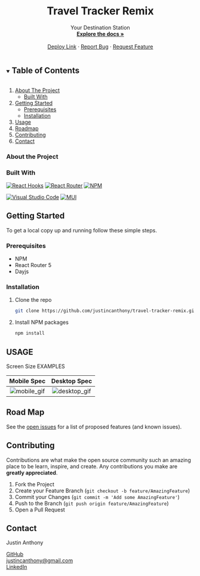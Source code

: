 <!-- Frequently Used Links 
https://shields.io/

My GitHub Profile
* [My GitHub Profile](github.com/justincanthony)

Websites
* [Javascript](https://www.javascript.com/)
* [HTML](https://html.com/)
* [CSS](https://developer.mozilla.org/en-US/docs/Web/CSS)
* [eslint](https://eslint.org/)
* [node](https://nodejs.org/en/)
* [WebPack](https://webpack.js.org/)
* [Express](https://expressjs.com/)
-->


<!-- Project Spec
https://frontend.turing.edu/projects/travel-tracker.html

OG Vanilla JS
https://github.com/justincanthony/travel-tracker

OG API
https://github.com/turingschool-examples/travel-tracker-api

Updated API
https://github.com/justincanthony/travel-tracker-remix-api -->

<!-- PROJECT Details -->

  <h1 align="center">Travel Tracker Remix</h1>

  <p align="center">Your Destination Station
    <br />
    <a href=https://github.com/justincanthony/travel-tracker-remix><strong>Explore the docs »</strong></a>
    <br />
    <br />
    <a href="https://travel-tracker-remix.herokuapp.com">Deploy Link</a>
    ·
    <a href="https://github.com/justincanthony/travel-tracker-remix/issues">Report Bug</a>
    ·
    <a href="https://github.com/justincanthony/travel-tracker-remix/issues">Request Feature</a>

</p>

<!-- TABLE OF CONTENTS -->
<details open="open">
  <summary><h2 style="display: inline-block">Table of Contents</h2></summary>
  <ol>
    <li>
      <a href="#about-the-project">About The Project</a>
      <ul>
        <li><a href="#built-with">Built With</a></li>
      </ul>
    </li>
    <li>
      <a href="#getting-started">Getting Started</a>
      <ul>
        <li><a href="#prerequisites">Prerequisites</a></li>
        <li><a href="#installation">Installation</a></li>
      </ul>
    </li>
    <li><a href="#usage">Usage</a></li>
    <li><a href="#roadmap">Roadmap</a></li>
    <li><a href="#contributing">Contributing</a></li>
    <li><a href="#contact">Contact</a></li>
  </ol>
</details>

<!-- ABOUT THE PROJECT -->

### About the Project
<!-- Describe what the over all scope and learninging goal of the project is, and what set-up the challenge was framed in-->


### Built With


[![React Hooks][react-hooks-shield]][react-hooks-url]
[![React Router][react-router-shield]][react-router-url]
[![NPM][npm-shield]][npm-url]
<!-- [![Cypress Sheild][cypress-sheild]][cypress-url] -->
[![Visual Studio Code][visual-studio-code-shield]][visual-studio-code-url]
[![MUI][material-components-shield]][material-components-url]

<!-- GETTING STARTED -->
## Getting Started

To get a local copy up and running follow these simple steps.

### Prerequisites
* NPM
* React Router 5
* Dayjs



### Installation

1. Clone the repo
   ```sh
   git clone https://github.com/justincanthony/travel-tracker-remix.git
   ```
2. Install NPM packages
   ```sh
   npm install
   ```


## USAGE                       
<!--DESCRIBE WHAT THE USAGE EXPERIENCE IS LIKE/BUILT ON -->


Screen Size EXAMPLES 

Mobile Spec              |  Desktop Spec
:----------------------------:|:-------------------------:
![mobile_gif](https://)|![desktop_gif](https://)


<!-- ROAD MAP -->
## Road Map

See the [open issues](https://github.com/justincanthony/travel-tracker-remix/issues) for a list of proposed features (and known issues).


<!-- CONTRIBUTING -->
## Contributing

Contributions are what make the open source community such an amazing place to be learn, inspire, and create. Any contributions you make are **greatly appreciated**.

1. Fork the Project
2. Create your Feature Branch (`git checkout -b feature/AmazingFeature`)
3. Commit your Changes (`git commit -m 'Add some AmazingFeature'`)
4. Push to the Branch (`git push origin feature/AmazingFeature`)
5. Open a Pull Request


## Contact
<p>Justin Anthony</p>
<a href="https://github.com/justincanthony">GitHub</a>
<br/>
<a class="u-email Link--primary " href="mailto:justincanthony@gmail.com">justincanthony@gmail.com</a>
<br/>
<a class="Link--primary" href="https://www.linkedin.com/in/justincanthony/">LinkedIn</a>

[project-spec-url]: https://https://frontend.turing.edu/projects/travel-tracker.html
[turing-shield]: https://img.shields.io/badge/Project%20-Spec-blue
[contributors-shield]: https://img.shields.io/badge/Contributors-1-blue
[contributors-url]: https://github.com/orgs/travel-tracker-remix/people
[issues-shield]: https://img.shields.io/badge/Issues-6-blue
[issues-url]: https://github.com/justincanthony/travel-tracker-remix/issues
[react-hooks-shield]: https://img.shields.io/badge/react-%2320232a.svg?style=for-the-badge&logo=react&logoColor=%2361DAFB
[react-hooks-url]: https://reactjs.org/docs/hooks-intro.html
[react-router-shield]: https://img.shields.io/badge/React_Router-CA4245?style=for-the-badge&logo=react-router&logoColor=white
[react-router-url]: https://reactrouter.com/
[npm-shield]: https://img.shields.io/badge/NPM-%23000000.svg?style=for-the-badge&logo=npm&logoColor=white
[npm-url]: https://www.npmjs.com/
[cypress-shield]: https://img.shields.io/badge/-cypress-%23E5E5E5?style=for-the-badge&logo=cypress&logoColor=058a5e
[cypress-url]: https://docs.cypress.io/guides/overview/why-cypress
[visual-studio-code-shield]: https://img.shields.io/badge/Visual%20Studio%20Code-0078d7.svg?style=for-the-badge&logo=visual-studio-code&logoColor=white
[visual-studio-code-url]: https://code.visualstudio.com/
[circle-ci-shield]: https://img.shields.io/badge/CIRCLECI-%23161616.svg?style=for-the-badge&logo=circleci&logoColor=white
[circle-ci-url]: https://circleci.com/
[material-components-shield]: https://img.shields.io/badge/MUI-%230081CB.svg?style=for-the-badge&logo=material-ui&logoColor=white
[material-components-url]: https://mui.com/
[heroku-url]: https://id.heroku.com/login
[heroku-shield]: https://img.shields.io/badge/heroku-%23430098.svg?style=for-the-badge&logo=heroku&logoColor=white
[github-url]: https://github.com/
[github-shield]: https://img.shields.io/badge/github-%23121011.svg?style=for-the-badge&logo=github&logoColor=white
